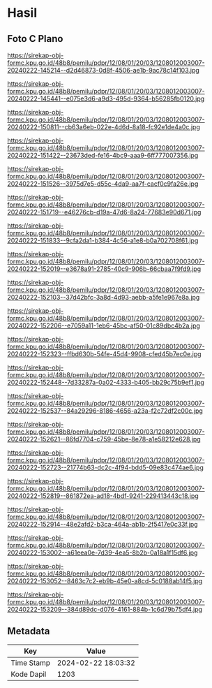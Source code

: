 # Hasil

## Foto C Plano

https://sirekap-obj-formc.kpu.go.id/48b8/pemilu/pdpr/12/08/01/20/03/1208012003007-20240222-145214--d2d46873-0d8f-4506-ae1b-9ac78c14f103.jpg

https://sirekap-obj-formc.kpu.go.id/48b8/pemilu/pdpr/12/08/01/20/03/1208012003007-20240222-145441--e075e3d6-a9d3-495d-9364-b56285fb0120.jpg

https://sirekap-obj-formc.kpu.go.id/48b8/pemilu/pdpr/12/08/01/20/03/1208012003007-20240222-150811--cb63a6eb-022e-4d6d-8a18-fc92e1de4a0c.jpg

https://sirekap-obj-formc.kpu.go.id/48b8/pemilu/pdpr/12/08/01/20/03/1208012003007-20240222-151422--23673ded-fe16-4bc9-aaa9-6ff777007356.jpg

https://sirekap-obj-formc.kpu.go.id/48b8/pemilu/pdpr/12/08/01/20/03/1208012003007-20240222-151526--3975d7e5-d55c-4da9-aa7f-cacf0c9fa26e.jpg

https://sirekap-obj-formc.kpu.go.id/48b8/pemilu/pdpr/12/08/01/20/03/1208012003007-20240222-151719--e46276cb-d19a-47d6-8a24-77683e90d671.jpg

https://sirekap-obj-formc.kpu.go.id/48b8/pemilu/pdpr/12/08/01/20/03/1208012003007-20240222-151833--9cfa2da1-b384-4c56-a1e8-b0a702708f61.jpg

https://sirekap-obj-formc.kpu.go.id/48b8/pemilu/pdpr/12/08/01/20/03/1208012003007-20240222-152019--e3678a91-2785-40c9-906b-66cbaa7f9fd9.jpg

https://sirekap-obj-formc.kpu.go.id/48b8/pemilu/pdpr/12/08/01/20/03/1208012003007-20240222-152103--37d42bfc-3a8d-4d93-aebb-a5fe1e967e8a.jpg

https://sirekap-obj-formc.kpu.go.id/48b8/pemilu/pdpr/12/08/01/20/03/1208012003007-20240222-152206--e7059a11-1eb6-45bc-af50-01c89dbc4b2a.jpg

https://sirekap-obj-formc.kpu.go.id/48b8/pemilu/pdpr/12/08/01/20/03/1208012003007-20240222-152323--ffbd630b-54fe-45d4-9908-cfed45b7ec0e.jpg

https://sirekap-obj-formc.kpu.go.id/48b8/pemilu/pdpr/12/08/01/20/03/1208012003007-20240222-152448--7d33287a-0a02-4333-b405-bb29c75b9ef1.jpg

https://sirekap-obj-formc.kpu.go.id/48b8/pemilu/pdpr/12/08/01/20/03/1208012003007-20240222-152537--84a29296-8186-4656-a23a-f2c72df2c00c.jpg

https://sirekap-obj-formc.kpu.go.id/48b8/pemilu/pdpr/12/08/01/20/03/1208012003007-20240222-152621--86fd7704-c759-45be-8e78-a1e58212e628.jpg

https://sirekap-obj-formc.kpu.go.id/48b8/pemilu/pdpr/12/08/01/20/03/1208012003007-20240222-152723--21774b63-dc2c-4f94-bdd5-09e83c474ae6.jpg

https://sirekap-obj-formc.kpu.go.id/48b8/pemilu/pdpr/12/08/01/20/03/1208012003007-20240222-152819--861872ea-ad18-4bdf-9241-229413443c18.jpg

https://sirekap-obj-formc.kpu.go.id/48b8/pemilu/pdpr/12/08/01/20/03/1208012003007-20240222-152914--48e2afd2-b3ca-464a-ab1b-2f5417e0c33f.jpg

https://sirekap-obj-formc.kpu.go.id/48b8/pemilu/pdpr/12/08/01/20/03/1208012003007-20240222-153002--a61eea0e-7d39-4ea5-8b2b-0a18a1f15df6.jpg

https://sirekap-obj-formc.kpu.go.id/48b8/pemilu/pdpr/12/08/01/20/03/1208012003007-20240222-153052--8463c7c2-eb9b-45e0-a8cd-5c0188ab14f5.jpg

https://sirekap-obj-formc.kpu.go.id/48b8/pemilu/pdpr/12/08/01/20/03/1208012003007-20240222-153209--384d89dc-d076-4161-884b-1c6d79b75df4.jpg


## Metadata

| Key        | Value               |
| ---------- | ------------------- |
| Time Stamp | 2024-02-22 18:03:32 |
| Kode Dapil | 1203                |



